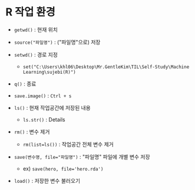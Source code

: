 # **R 작업 환경**

- `getwd()` : 현재 위치
- `source("파일명")` : ("파일명"으로) 저장
- `setwd()` : 경로 지정
  - `set("C:\Users\khl06\Desktop\Mr.GentleKim\TIL\Self-Study\Machine Learning\sujebi(R)")`
- `q()` : 종료
- `save.image()` : `Ctrl + s`
- `ls()` : 현재 작업공간에 저장된 내용
  - `ls.str()` : Details
- `rm()` : 변수 제거
  - `rm(list=ls())` : 작업공간 전체 변수 제거

- `save(변수명, file="파일명")` : "파일명" 파일에 개별 변수 저장
  - ex) `save(hero, file='hero.rda')`
- `load()` : 저장한 변수 불러오기

